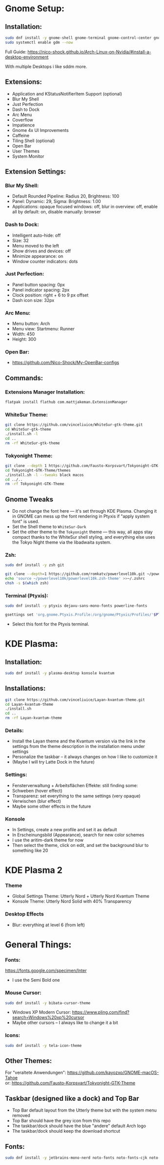 # Gnome Setup:

## Installation:

```bash
sudo dnf install -y gnome-shell gnome-terminal gnome-control-center gnome-software gnome-menus gnome-shell-extension-common gnome-system-monitor mutter gdm
sudo systemctl enable gdm --now
```

Full Guide: https://nico-shock.github.io/Arch-Linux-on-Nvidia/#install-a-desktop-environment

With multiple Desktops i like sddm more.

## Extensions:

- Application and KStatusNotifierItem Support (optional)  
- Blur My Shell  
- Just Perfection  
- Dash to Dock  
- Arc Menu  
- Coverflow  
- Impatience  
- Gnome 4x UI Improvements  
- Caffeine  
- Tiling Shell (optional)  
- Open Bar  
- User Themes  
- System Monitor

## Extension Settings:

### Blur My Shell:

- Default Rounded Pipeline: Radius 20, Brightness: 100  
- Panel: Dynamic: 29, Sigma: Brightness: 1.00  
- Applications: opaque focused windows: off, blur in overview: off, enable all by default: on, disable manually: browser

### Dash to Dock:

- Intelligent auto-hide: off  
- Size: 32  
- Menu moved to the left  
- Show drives and devices: off  
- Minimize appearance: on  
- Window counter indicators: dots

### Just Perfection:

- Panel button spacing: 0px  
- Panel indicator spacing: 2px  
- Clock position: right + 6 to 9 px offset  
- Dash icon size: 32px

### Arc Menu:

- Menu button: Arch  
- Menu view: Startmenu: Runner  
- Width: 450  
- Height: 300

### Open Bar:

- https://github.com/Nico-Shock/My-OpenBar-configs

## Commands:

### Extensions Manager Installation:

```bash
flatpak install flathub com.mattjakeman.ExtensionManager
```

### WhiteSur Theme:

```bash
git clone https://github.com/vinceliuice/WhiteSur-gtk-theme.git  
cd WhiteSur-gtk-theme  
./install.sh -l  
cd ..  
rm -rf WhiteSur-gtk-theme
```

### Tokyonight Theme:

```bash
git clone --depth 1 https://github.com/Fausto-Korpsvart/Tokyonight-GTK-Theme.git
cd Tokyonight-GTK-Theme/themes
./install.sh -l --tweaks black macos
cd ../..
rm -rf Tokyonight-GTK-Theme
```

## Gnome Tweaks

- Do not change the font here — it's set through KDE Plasma. Changing it in GNOME can mess up the font rendering in Ptyxis if "apply system font" is used.  
- Set the Shell theme to `WhiteSur-Dark`  
- Set the other theme to the `Tokyonight` theme — this way, all apps stay compact thanks to the WhiteSur shell styling, and everything else uses the Tokyo Night theme via the libadwaita system.

### Zsh:

```bash
sudo dnf install -y zsh git
```

```bash
git clone --depth=1 https://github.com/romkatv/powerlevel10k.git ~/powerlevel10k  
echo 'source ~/powerlevel10k/powerlevel10k.zsh-theme' >>~/.zshrc
chsh -s $(which zsh)
```

### Terminal (Ptyxis):

```bash
sudo dnf install -y ptyxis dejavu-sans-mono-fonts powerline-fonts
```

```bash
gsettings set 'org.gnome.Ptyxis.Profile:/org/gnome/Ptyxis/Profiles/'$PTYXIS_PROFILE'/' 'opacity' '0.70'
```

- Select this font for the Ptyxis terminal.

# KDE Plasma:

## Installation:

```bash
sudo dnf install -y plasma-desktop konsole kvantum
```

## Installations:

```bash
git clone https://github.com/vinceliuice/Layan-kvantum-theme.git
cd Layan-kvantum-theme
./install.sh
cd ..
rm -rf Layan-kvantum-theme
```

### Details:

- Install the Layan theme and the Kvantum version via the link in the settings from the theme description in the installation menu under settings  
- Personalize the taskbar – it always changes on how I like to customize it  
- (Maybe I will try Latte Dock in the future)

### Settings:

- Fensterverwaltung + Arbeitsflächen Effekte: still finding some:  
- Schweben (hover effect)  
- Transparenz: set everything to the same settings (very opaque)  
- Verwischen (blur effect)  
- Maybe some other effects in the future

### Konsole

- In Settings, create a new profile and set it as default  
- In Erscheinungsbild (Appearance), search for new color schemes  
- I use the aritim-dark theme for now  
- Then select the theme, click on edit, and set the background blur to something like 20

# KDE Plasma 2

### Theme

- Global Settings Theme: Utterly Nord + Utterly Nord Kvantum Theme  
- Konsole Theme: Utterly Nord Solid with 40% Transparency

### Desktop Effects

- Blur: everything at level 6 (from left)

# General Things:

### Fonts:

https://fonts.google.com/specimen/Inter

- I use the Semi Bold one

### Mouse Cursor:

```bash
sudo dnf install -y bibata-cursor-theme
```

- Windows XP Modern Cursor: https://www.pling.com/find?search=Windows%20xp%20cursor  
- Maybe other cursors – I always like to change it a bit

### Icons:

```bash
sudo dnf install -y tela-icon-theme
```

## Other Themes:

For "veraltete Anwendungen": https://github.com/kayozxo/GNOME-macOS-Tahoe  
or: https://github.com/Fausto-Korpsvart/Tokyonight-GTK-Theme

## Taskbar (designed like a dock) and Top Bar

- Top Bar default layout from the Utterly theme but with the system menu removed  
- Top Bar should have the grey icon from this repo  
- The taskbar/dock should have the blue "andere" default Arch logo  
- The taskbar/dock should keep the download shortcut

## Fonts:

```bash
sudo dnf install -y jetbrains-mono-nerd noto-fonts noto-fonts-cjk noto-fonts-emoji dejavu-sans-mono liberation-fonts
```
